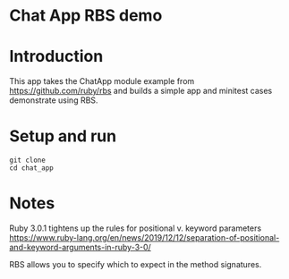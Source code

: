 # Chat App RBS demo

# Introduction

This app takes the ChatApp module example from https://github.com/ruby/rbs and builds a simple app and minitest cases demonstrate using RBS.

# Setup and run

```
git clone 
cd chat_app
```

# Notes

Ruby 3.0.1 tightens up the rules for positional v. keyword parameters https://www.ruby-lang.org/en/news/2019/12/12/separation-of-positional-and-keyword-arguments-in-ruby-3-0/

RBS allows you to specify which to expect in the method signatures.
